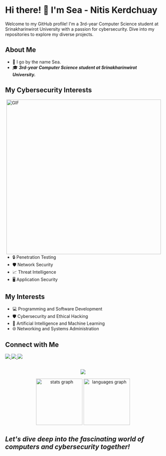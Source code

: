 # Hi there! 👋 I'm Sea - Nitis Kerdchuay
Welcome to my GitHub profile! I'm a 3rd-year Computer Science student at Srinakharinwirot University with a passion for cybersecurity. Dive into my repositories to explore my diverse projects.
## About Me

- 🌊 I go by the name Sea.
- 🎓 __*3rd-year Computer Science student at Srinakharinwirot University.*__

## My Cybersecurity Interests
<img hight="400" width="500" alt="GIF" align="right" src="https://user-images.githubusercontent.com/74038190/225813708-98b745f2-7d22-48cf-9150-083f1b00d6c9.gif" width="50%"/>

- 🔒 Penetration Testing
- 🛡️ Network Security
- 📈 Threat Intelligence
- 🖥️ Application Security
## My Interests

- 💻 Programming and Software Development
- 🛡️ Cybersecurity and Ethical Hacking
- 🤖 Artificial Intelligence and Machine Learning
- 🌐 Networking and Systems Administration
## Connect with Me
<a href="mailto:nitis.kdc@gmail.com">
    <img src="https://img.shields.io/badge/Gmail-D14836?style=for-the-badge&logo=gmail&logoColor=white" />
  </a>
<a href="https://www.linkedin.com/in/nitis-kerdchuay-725b8a28a/">
    <img src="https://img.shields.io/badge/LinkedIn-0077B5?style=for-the-badge&logo=linkedin&logoColor=white" />
</a>
<a href="https://www.kaggle.com/nitiskerdchuay">
    <img src="https://img.shields.io/badge/Kaggle-20BEFF?style=for-the-badge&logo=Kaggle&logoColor=white" />
</a>
<p align="center"><br>
  <a href="https://skillicons.dev">
    <img src="https://skillicons.dev/icons?i=java,python,html,css,js,php,unity,c#,linux" />
  </a>
</p>
<div align="center">
<img src="https://github-readme-stats.vercel.app/api?username=seazabuky&hide_title=false&hide_rank=false&show_icons=true&include_all_commits=true&count_private=true&disable_animations=false&theme=dracula&locale=en&hide_border=false&order=1" height="150" alt="stats graph" />
<img src="https://github-readme-stats.vercel.app/api/top-langs?username=seazabuky&locale=en&hide_title=false&layout=compact&card_width=320&langs_count=5&theme=dracula&hide_border=false&order=2" height="150" alt="languages graph" />
</div>


## ***Let's dive deep into the fascinating world of computers and cybersecurity together!***
